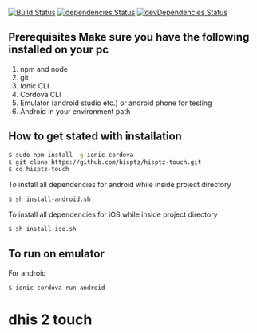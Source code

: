 [![Build Status](https://travis-ci.org/interactive-apps/dhis2-touch.svg?branch=master)](https://travis-ci.org/interactive-apps/dhis2-touch)
[![dependencies Status](https://david-dm.org/hisptz/hisptz-touch/status.svg)](https://david-dm.org/hisptz/hisptz-touch)
[![devDependencies Status](https://david-dm.org/hisptz/hisptz-touch/dev-status.svg)](https://david-dm.org/hisptz/hisptz-touch?type=dev)

## Prerequisites Make sure you have the following installed on your pc

1.  npm and node
2.  git
3.  Ionic CLI
4.  Cordova CLI
5.  Emulator (android studio etc.) or android phone for testing
6.  Android in your environment path

## How to get stated with installation

```bash
$ sudo npm install -g ionic cordova
$ git clone https://github.com/hisptz/hisptz-touch.git
$ cd hisptz-touch
```

To install all dependencies for android while inside project directory

```bash
$ sh install-android.sh
```

To install all dependencies for iOS while inside project directory

```bash
$ sh install-iso.sh
```

## To run on emulator

For android

```bash
$ ionic cordova run android
```

# dhis 2 touch
